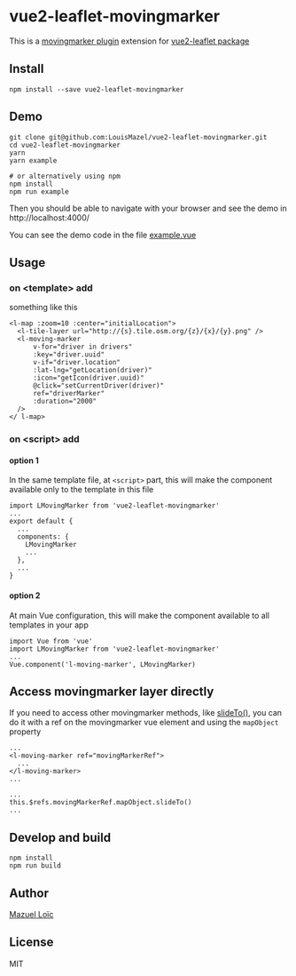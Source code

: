 # vue2-leaflet-movingmarker

This is a [movingmarker plugin](https://gitlab.com/IvanSanchez/Leaflet.Marker.SlideTo) extension for [vue2-leaflet package](https://github.com/KoRiGaN/Vue2Leaflet)

## Install

    npm install --save vue2-leaflet-movingmarker

## Demo

    git clone git@github.com:LouisMazel/vue2-leaflet-movingmarker.git
    cd vue2-leaflet-movingmarker
    yarn
    yarn example

    # or alternatively using npm
    npm install
    npm run example

Then you should be able to navigate with your browser and see the demo in http://localhost:4000/

You can see the demo code in the file [example.vue](example.vue)

## Usage

### on &lt;template&gt; add

something like this

    <l-map :zoom=10 :center="initialLocation">
      <l-tile-layer url="http://{s}.tile.osm.org/{z}/{x}/{y}.png" />
      <l-moving-marker
          v-for="driver in drivers"
          :key="driver.uuid"
          v-if="driver.location"
          :lat-lng="getLocation(driver)"
          :icon="getIcon(driver.uuid)"
          @click="setCurrentDriver(driver)"
          ref="driverMarker"
          :duration="2000"
      />
    </ l-map>

### on &lt;script&gt; add

#### option 1

In the same template file, at `<script>` part, this will make the component available only to the template in this file

    import LMovingMarker from 'vue2-leaflet-movingmarker'
    ...
    export default {
      ...
      components: {
        LMovingMarker
        ...
      },
      ...
    }

#### option 2

At main Vue configuration, this will make the component available to all templates in your app

    import Vue from 'vue'
    import LMovingMarker from 'vue2-leaflet-movingmarker'
    ...
    Vue.component('l-moving-marker', LMovingMarker)


## Access movingmarker layer directly

If you need to access other movingmarker methods, like [slideTo()](https://gitlab.com/movingmarker/Leaflet.Marker.SlideTo), you can do it with a ref on the movingmarker vue element and using the `mapObject` property

    ...
    <l-moving-marker ref="movingMarkerRef">
      ...
    </l-moving-marker>
    ...

    ...
    this.$refs.movingMarkerRef.mapObject.slideTo()
    ...


## Develop and build

    npm install
    npm run build

## Author

[Mazuel Loïc](https://github.com/LouisMazel)

## License

MIT
